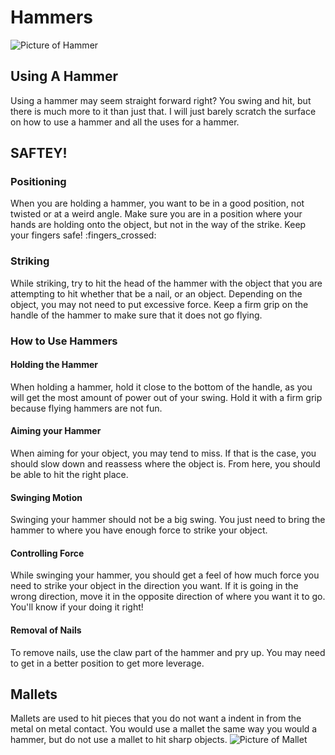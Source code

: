 # Hammers
![Picture of Hammer](https://cdn.discordapp.com/attachments/983922080879869962/1142359709454696519/71tTWyypTKL.png)
## Using A Hammer
Using a hammer may seem straight forward right? You swing and hit, but there is much more to it than just that. I will just barely scratch the surface on how to use a hammer and all the uses for a hammer. 
## SAFTEY!
### Positioning 
When you are holding a hammer, you want to be in a good position, not twisted or at a weird angle. Make sure you are in a position where your hands are holding onto the object, but not in the way of the strike. Keep your fingers safe! :fingers_crossed:  
### Striking 
While striking, try to hit the head of the hammer with the object that you are attempting to hit whether that be a nail, or an object. Depending on the object, you may not need to put excessive force. Keep a firm grip on the handle of the hammer to make sure that it does not go flying. 
### How to Use Hammers
#### Holding the Hammer
When holding a hammer, hold it close to the bottom of the handle, as you will get the most amount of power out of your swing. Hold it with a firm grip because flying hammers are not fun.
#### Aiming your Hammer
When aiming for your object, you may tend to miss. If that is the case, you should slow down and reassess where the object is. From here, you should be able to hit the right place. 
#### Swinging Motion
Swinging your hammer should not be a big swing. You just need to bring the hammer to where you have enough force to strike your object. 
#### Controlling Force
While swinging your hammer, you should get a feel of how much force you need to strike your object in the direction you want. If it is going in the wrong direction, move it in the opposite direction of where you want it to go. You'll know if your doing it right!
#### Removal of Nails
To remove nails, use the claw part of the hammer and pry up. You may need to get in a better position to get more leverage.
## Mallets
Mallets are used to hit pieces that you do not want a indent in from the metal on metal contact. You would use a mallet the same way you would a hammer, but do not use a mallet to hit sharp objects.
![Picture of Mallet](https://cdn.discordapp.com/attachments/983922080879869962/1142359757202669628/anvil-mallets-99699-64_1000.png)